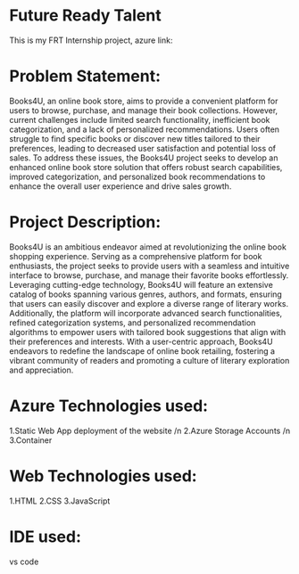 # Future Ready Talent
This is my FRT Internship project,
azure link:

# Problem Statement:

Books4U, an online book store, aims to provide a convenient platform for users to browse, purchase, and manage their book collections. However, current challenges include limited search functionality, inefficient book categorization, and a lack of personalized recommendations. Users often struggle to find specific books or discover new titles tailored to their preferences, leading to decreased user satisfaction and potential loss of sales. To address these issues, the Books4U project seeks to develop an enhanced online book store solution that offers robust search capabilities, improved categorization, and personalized book recommendations to enhance the overall user experience and drive sales growth.

# Project Description:

Books4U is an ambitious endeavor aimed at revolutionizing the online book shopping experience. Serving as a comprehensive platform for book enthusiasts, the project seeks to provide users with a seamless and intuitive interface to browse, purchase, and manage their favorite books effortlessly. Leveraging cutting-edge technology, Books4U will feature an extensive catalog of books spanning various genres, authors, and formats, ensuring that users can easily discover and explore a diverse range of literary works. Additionally, the platform will incorporate advanced search functionalities, refined categorization systems, and personalized recommendation algorithms to empower users with tailored book suggestions that align with their preferences and interests. With a user-centric approach, Books4U endeavors to redefine the landscape of online book retailing, fostering a vibrant community of readers and promoting a culture of literary exploration and appreciation.

# Azure Technologies used:

1.Static Web App deployment of the website /n
2.Azure Storage Accounts /n
3.Container

# Web Technologies used:

1.HTML
2.CSS
3.JavaScript

# IDE used:

vs code
